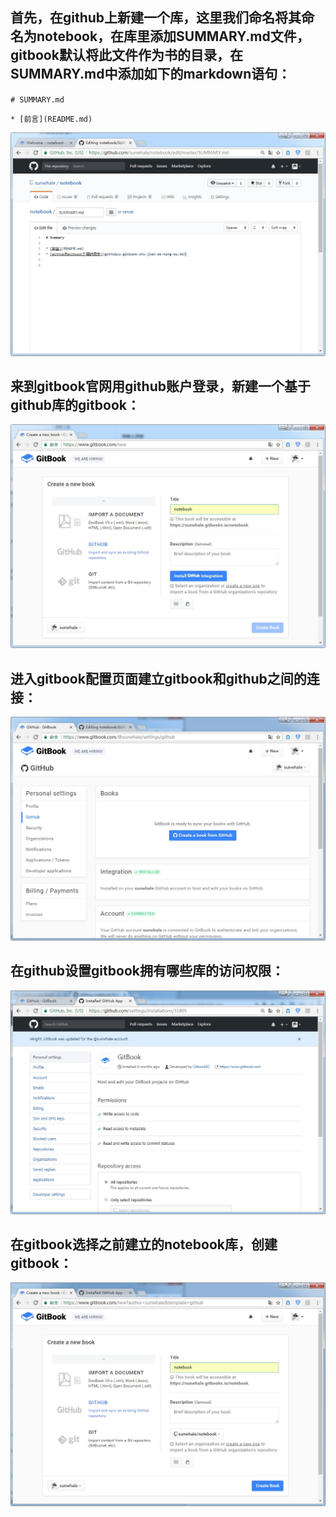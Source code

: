 ## 首先，在github上新建一个库，这里我们命名将其命名为notebook，在库里添加SUMMARY.md文件，gitbook默认将此文件作为书的目录，在SUMMARY.md中添加如下的markdown语句：

`# SUMMARY.md`

`* [前言](README.md)`

![](/assets/github.jpg)

## 来到gitbook官网用github账户登录，新建一个基于github库的gitbook：
![](/assets/gitbook.jpg)

## 进入gitbook配置页面建立gitbook和github之间的连接：
![](/assets/gitbook2.jpg)

## 在github设置gitbook拥有哪些库的访问权限：
![](/assets/github_settings.jpg)

## 在gitbook选择之前建立的notebook库，创建gitbook：
![](/assets/gitbook3.jpg)
